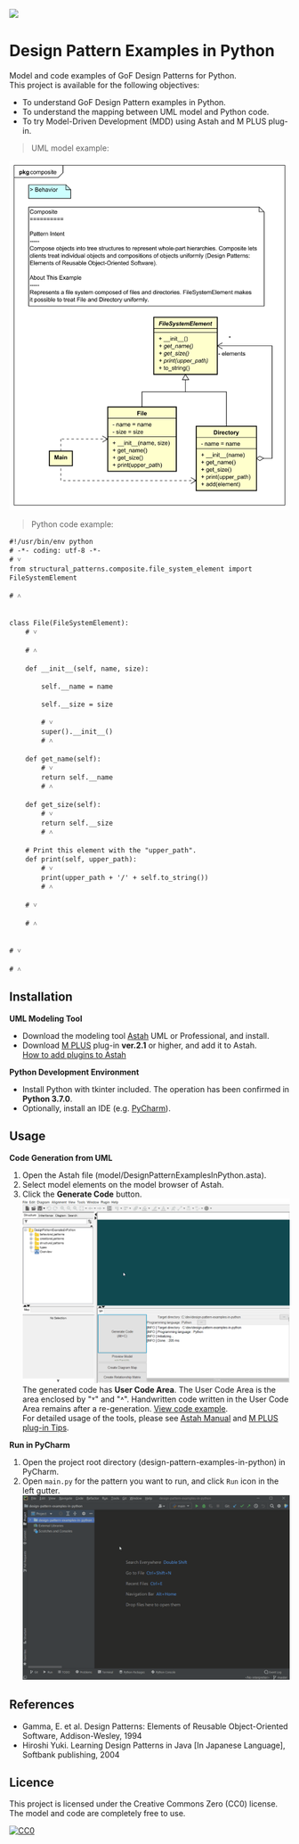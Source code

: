 [<img src="./screenshots/DiagramMap.svg">](https://raw.githubusercontent.com/takaakit/design-pattern-examples-in-python/master/screenshots/DiagramMap.svg)

Design Pattern Examples in Python
===

Model and code examples of GoF Design Patterns for Python.  
This project is available for the following objectives:  

* To understand GoF Design Pattern examples in Python.
* To understand the mapping between UML model and Python code.
* To try Model-Driven Development (MDD) using Astah and M PLUS plug-in.

> UML model example:

![](screenshots/CompositePattern.svg "Composite Pattern")

<a id="code-example"></a>
> Python code example:

```python:File class
#!/usr/bin/env python
# -*- coding: utf-8 -*-
# ˅
from structural_patterns.composite.file_system_element import FileSystemElement

# ˄


class File(FileSystemElement):
    # ˅

    # ˄

    def __init__(self, name, size):

        self.__name = name

        self.__size = size

        # ˅
        super().__init__()
        # ˄

    def get_name(self):
        # ˅
        return self.__name
        # ˄

    def get_size(self):
        # ˅
        return self.__size
        # ˄

    # Print this element with the "upper_path".
    def print(self, upper_path):
        # ˅
        print(upper_path + '/' + self.to_string())
        # ˄

    # ˅

    # ˄


# ˅

# ˄
```

Installation
------------
**UML Modeling Tool**
* Download the modeling tool [Astah](http://astah.net/download) UML or Professional, and install.  
* Download [M PLUS](https://sites.google.com/view/m-plus-plugin/download) plug-in **ver.2.1** or higher, and add it to Astah.  
  [How to add plugins to Astah](https://astahblog.com/2014/12/15/astah_plugins/)

**Python Development Environment**  
* Install Python with tkinter included. The operation has been confirmed in **Python 3.7.0**.
* Optionally, install an IDE (e.g. [PyCharm](https://www.jetbrains.com/pycharm/download/)).

Usage
-----
**Code Generation from UML**
  1. Open the Astah file (model/DesignPatternExamplesInPython.asta).
  2. Select model elements on the model browser of Astah.
  3. Click the **Generate Code** button.  
  ![](screenshots/GenerateCode.gif "Generate Code")  
  The generated code has **User Code Area**. The User Code Area is the area enclosed by "˅" and "˄". Handwritten code written in the User Code Area remains after a re-generation. [View code example](#code-example).  
  For detailed usage of the tools, please see [Astah Manual](http://astah.net/manual) and [M PLUS plug-in Tips](https://sites.google.com/view/m-plus-plugin-tips).

**Run in PyCharm**
  1. Open the project root directory (design-pattern-examples-in-python) in PyCharm.
  2. Open `main.py` for the pattern you want to run, and click `Run` icon in the left gutter.
     ![](screenshots/Run.gif "Run")  

References
----------
* Gamma, E. et al. Design Patterns: Elements of Reusable Object-Oriented Software, Addison-Wesley, 1994
* Hiroshi Yuki. Learning Design Patterns in Java [In Japanese Language], Softbank publishing, 2004

Licence
-------
This project is licensed under the Creative Commons Zero (CC0) license. The model and code are completely free to use.

[![CC0](http://i.creativecommons.org/p/zero/1.0/88x31.png "CC0")](http://creativecommons.org/publicdomain/zero/1.0/deed)
